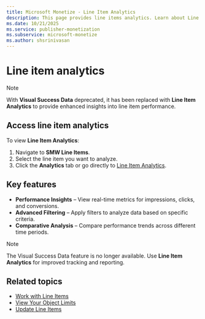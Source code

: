 ```yaml
---
title: Microsoft Monetize - Line Item Analytics
description: This page provides line items analytics. Learn about Line Item Analytics, the replacement for Visual Success Data.
ms.date: 10/21/2025
ms.service: publisher-monetization
ms.subservice: microsoft-monetize
ms.author: shsrinivasan
---
```


# Line item analytics  

> [!NOTE]
> With **Visual Success Data** deprecated, it has been replaced with **Line Item Analytics** to provide enhanced insights into line item performance.  

## Access line item analytics  

To view **Line Item Analytics**:  

1. Navigate to **SMW Line Items**.  
2. Select the line item you want to analyze.  
3. Click the **Analytics** tab or go directly to [Line Item Analytics](https://staging.monetize.xandr.com/smw/line-items?line_item_id=18502798#analytics).  

## Key features  

- **Performance Insights** – View real-time metrics for impressions, clicks, and conversions.  
- **Advanced Filtering** – Apply filters to analyze data based on specific criteria.  
- **Comparative Analysis** – Compare performance trends across different time periods.  

> [!NOTE]  
> The Visual Success Data feature is no longer available. Use **Line Item Analytics** for improved tracking and reporting.  

## Related topics  

- [Work with Line Items](working-with-line-items.md)  
- [View Your Object Limits](viewing-your-object-limits.md)  
- [Update Line Items](update-line-items.md)
